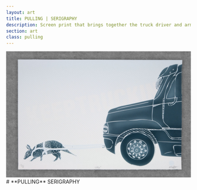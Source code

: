 ```yaml
---
layout: art
title: PULLING | SERIGRAPHY
description: Screen print that brings together the truck driver and armadillo work.
section: art
class: pulling
---
```


<div class="content two-thirds"><a class="img-modal" rel="group" href="pulling.jpg" ><img src="pulling.jpg" alt=" "/></a></div>

<div class="content third" markdown="1">
# **PULLING** SERIGRAPHY
</div>
